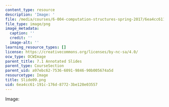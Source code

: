 ```yaml
---
content_type: resource
description: 'Image: '
file: /media/courses/6-004-computation-structures-spring-2017/6ea4cc61191c176d87723be128e03557_Slide09.png
file_type: image/png
image_metadata:
  caption: ''
  credit: ''
  image-alt: ''
learning_resource_types: []
license: https://creativecommons.org/licenses/by-nc-sa/4.0/
ocw_type: OCWImage
parent_title: 7.1 Annotated Slides
parent_type: CourseSection
parent_uid: a97ebc62-7536-6091-9846-90b005674a5d
resourcetype: Image
title: Slide09.png
uid: 6ea4cc61-191c-176d-8772-3be128e03557
---
```

Image: 